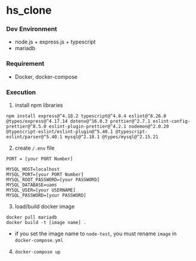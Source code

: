 # hs_clone

### Dev Environment

- node.js + express.js + typescript
- mariadb

### Requirement

- Docker, docker-compose

### Execution

1. install npm libraries

```
npm install express@^4.18.2 typescript@^4.8.4 eslint@^8.26.0 @types/express@^4.17.14 dotenv@^16.0.3 prettier@^2.7.1 eslint-config-prettier@^8.5.0 eslint-plugin-prettier@^4.2.1 nodemon@^2.0.20 @typescript-eslint/eslint-plugin@^5.40.1 @typescript-eslint/parser@^5.40.1 mysql@^2.18.1 @types/mysql@^2.15.21
```

2. create `/.env` file

```
PORT = [your PORT Number]

MYSQL_HOST=localhost
MYSQL_PORT=[your PORT Number]
MYSQL_ROOT_PASSWORD=[your PASSWORD]
MYSQL_DATABASE=uams
MYSQL_USER=[your USERNAME]
MYSQL_PASSWORD=[your PASSWORD]
```

3. load/build docker image

```
docker pull mariadb
docker build -t [image name] .
```

- if you set the image name to `node-test`, you must rename `image` in `docker-compose.yml`

4. `docker-compose up`
